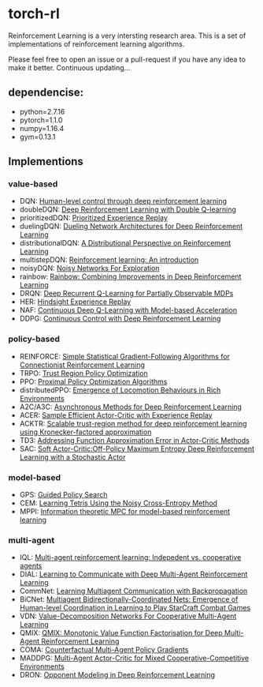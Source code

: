 # torch-rl

Reinforcement Learning is a very intersting research area.
This is a set of implementations of reinforcement learning algorithms.

Please feel free to open an issue or a pull-request if you have any idea to make it better.
Continuous updating...

## dependencise:

- python=2.7.16
- pytorch=1.1.0
- numpy=1.16.4
- gym=0.13.1

## Implementions

### value-based

- DQN: [Human-level control through deep reinforcement learning](https://www.nature.com/articles/nature14236?wm=book_wap_0005)
- doubleDQN: [Deep Reinforcement Learning with Double Q-learning](https://www.aaai.org/ocs/index.php/AAAI/AAAI16/paper/viewPaper/12389)
- prioritizedDQN: [Prioritized Experience Replay](https://arxiv.org/abs/1511.05952)
- duelingDQN: [Dueling Network Architectures for Deep Reinforcement Learning](https://arxiv.org/abs/1511.06581)
- distributionalDQN: [A Distributional Perspective on Reinforcement Learning](https://dl.acm.org/citation.cfm?id=3305428)
- multistepDQN: [Reinforcement learning: An introduction](https://castlelab.princeton.edu/html/ORF544/Readings/Sutton%20Barto%20-%20Reinforcement%20Learning%20Dec%202012.pdf)
- noisyDQN: [Noisy Networks For Exploration](https://arxiv.org/abs/1706.10295)
- rainbow: [Rainbow: Combining Improvements in Deep Reinforcement Learning](https://www.aaai.org/ocs/index.php/AAAI/AAAI18/paper/viewPaper/17204)
- DRQN: [Deep Recurrent Q-Learning for Partially Observable MDPs](https://www.aaai.org/ocs/index.php/FSS/FSS15/paper/viewPaper/11673)
- HER: [Hindsight Experience Replay](https://arxiv.org/abs/1707.01495)
- NAF: [Continuous Deep Q-Learning with Model-based Acceleration](https://arxiv.org/abs/1603.00748)
- DDPG: [Continuous Control with Deep Reinforcement Learning](https://arxiv.org/abs/1509.02971)

### policy-based

- REINFORCE: [Simple Statistical Gradient-Following Algorithms for Connectionist Reinforcement Learning](https://citeseerx.ist.psu.edu/viewdoc/download?doi=10.1.1.129.8871&rep=rep1&type=pdf)
- TRPO: [Trust Region Policy Optimization](http://proceedings.mlr.press/v37/schulman15.pdf)
- PPO: [Proximal Policy Optimization Algorithms](https://arxiv.org/abs/1707.06347)
- distributedPPO: [Emergence of Locomotion Behaviours in Rich Environments](https://arxiv.org/abs/1707.02286)
- A2C/A3C: [Asynchronous Methods for Deep Reinforcement Learning](http://arxiv.org/abs/1602.01783)
- ACER: [Sample Efficient Actor-Critic with Experience Replay](https://arxiv.org/abs/1611.01224)
- ACKTR: [Scalable trust-region method for deep reinforcement learning using Kronecker-factored approximation](https://arxiv.org/abs/1708.05144)
- TD3: [Addressing Function Approximation Error in Actor-Critic Methods](https://arxiv.org/abs/1802.09477)
- SAC: [Soft Actor-Critic:Off-Policy Maximum Entropy Deep Reinforcement Learning with a Stochastic Actor](https://arxiv.org/abs/1801.01290)

### model-based

- GPS: [Guided Policy Search](http://proceedings.mlr.press/v28/levine13)
- CEM: [Learning Tetris Using the Noisy Cross-Entropy Method](http://citeseerx.ist.psu.edu/viewdoc/download?doi=10.1.1.80.6681&rep=rep1&type=pdf)
- MPPI: [Information theoretic MPC for model-based reinforcement learning](https://ieeexplore.ieee.org/document/7989202)

### multi-agent

- IQL: [Multi-agent reinforcement learning: Indepedent vs. cooperative agents](http://web.mit.edu/16.412j/www/html/Advanced%20lectures/2004/Multi-AgentReinforcementLearningIndependentVersusCooperativeAgents.pdf)
- DIAL: [Learning to Communicate with Deep Multi-Agent Reinforcement Learning](http://papers.nips.cc/paper/6042-learning-to-communicate-with-deep-multi-agent-reinforcement-learning)
- CommNet: [Learning Multiagent Communication with Backpropagation](https://arxiv.org/abs/1605.07736)
- BiCNet: [Multiagent Bidirectionally-Coordinated Nets: Emergence of Human-level Coordination in Learning to Play StarCraft Combat Games](https://arxiv.org/abs/1703.10069)
- VDN: [Value-Decomposition Networks For Cooperative Multi-Agent Learning](https://arxiv.org/abs/1706.05296)
- QMIX: [QMIX: Monotonic Value Function Factorisation for Deep Multi-Agent Reinforcement Learning](https://arxiv.org/abs/1803.11485)
- COMA: [Counterfactual Multi-Agent Policy Gradients](https://arxiv.org/abs/1705.08926)
- MADDPG: [Multi-Agent Actor-Critic for Mixed Cooperative-Competitive Environments](http://papers.nips.cc/paper/7217-multi-agent-actor-critic-for-mixed-cooperative-competitive-environments)
- DRON: [Opponent Modeling in Deep Reinforcement Learning](http://proceedings.mlr.press/v48/he16.pdf)


